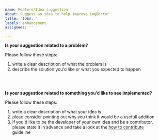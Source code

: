 ```yaml
---
name: Feature/Idea suggestion
about: Suggest an idea to help improve LogDoctor
title: 'IDEA: '
labels: enhancement
assignees: ''

---
```


**Is your suggestion related to a problem?**

Please follow these steps:
1. write a clear description of what the problem is
2. describe the solution you'd like or what you expected to happen

<br/><br/>

**Is your suggestion related to something you'd like to see implemented?**

Please follow these steps:
1. write a clear description of what your idea is
2. pleae consider pointing out why you think it would be a usefull addition
3. if you'd like to be the developer of your own idea and be a contributor, please state it in advance and take a look at the [how to contribute](https://github.com/elB4RTO/LogDoctor/blob/main/CONTRIBUTING.md) guideline
